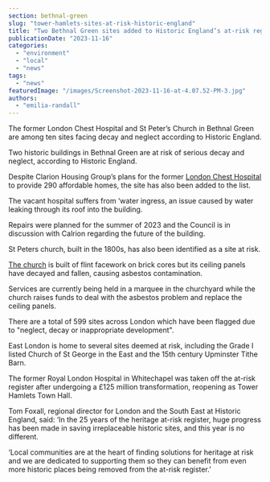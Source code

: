```yaml
---
section: bethnal-green
slug: "tower-hamlets-sites-at-risk-historic-england"
title: "Two Bethnal Green sites added to Historic England’s at-risk register"
publicationDate: "2023-11-16"
categories: 
  - "environment"
  - "local"
  - "news"
tags: 
  - "news"
featuredImage: "/images/Screenshot-2023-11-16-at-4.07.52-PM-3.jpg"
authors: 
  - "emilia-randall"
---
```


The former London Chest Hospital and St Peter’s Church in Bethnal Green are among ten sites facing decay and neglect according to Historic England.

Two historic buildings in Bethnal Green are at risk of serious decay and neglect, according to Historic England.

Despite Clarion Housing Group’s plans for the former [London Chest Hospital](https://en.wikipedia.org/wiki/London_Chest_Hospital) to provide 290 affordable homes, the site has also been added to the list. 

The vacant hospital suffers from ‘water ingress, an issue caused by water leaking through its roof into the building.

Repairs were planned for the summer of 2023 and the Council is in discussion with Calrion regarding the future of the building.

St Peters church, built in the 1800s, has also been identified as a site at risk.

[The church](https://bethnalgreenlondon.co.uk/bethnal-green-churches-easter-services/) is built of flint facework on brick cores but its ceiling panels have decayed and fallen, causing asbestos contamination. 

Services are currently being held in a marquee in the churchyard while the church raises funds to deal with the asbestos problem and replace the ceiling panels. 

There are a total of 599 sites across London which have been flagged due to "neglect, decay or inappropriate development". 

East London is home to several sites deemed at risk, including the Grade I listed Church of St George in the East and the 15th century Upminster Tithe Barn.

The former Royal London Hospital in Whitechapel was taken off the at-risk register after undergoing a £125 million transformation, reopening as Tower Hamlets Town Hall.

Tom Foxall, regional director for London and the South East at Historic England, said: ‘In the 25 years of the heritage at-risk register, huge progress has been made in saving irreplaceable historic sites, and this year is no different.

‘Local communities are at the heart of finding solutions for heritage at risk and we are dedicated to supporting them so they can benefit from even more historic places being removed from the at-risk register.’
